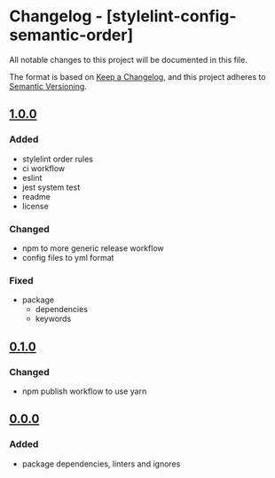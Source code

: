 # Changelog - [stylelint-config-semantic-order]

All notable changes to this project will be documented in this file.

The format is based on [Keep a Changelog](https://keepachangelog.com/en/1.0.0/),
and this project adheres to [Semantic Versioning](https://semver.org/spec/v2.0.0.html).

## [1.0.0]

### Added

- stylelint order rules
- ci workflow
- eslint
- jest system test
- readme
- license

### Changed

- npm to more generic release workflow
- config files to yml format

### Fixed

- package
  - dependencies
  - keywords

## [0.1.0]

### Changed

- npm publish workflow to use yarn

## [0.0.0]

### Added

- package dependencies, linters and ignores

[@priva/styles]: https://github.com/pvds/stylelint-config-semantic-order
[0.0.0]: https://github.com/pvds/stylelint-config-semantic-order/tree/0.0.0
[0.1.0]: https://github.com/pvds/stylelint-config-semantic-order/tree/0.1.0
[1.0.0]: https://github.com/pvds/stylelint-config-semantic-order/tree/1.0.0
